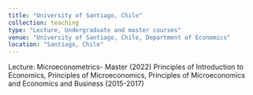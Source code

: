 ```yaml
---
title: "University of Santiago, Chile"
collection: teaching
type: "Lecture, Undergraduate and master courses"
venue: "University of Santiago, Chile, Department of Economics"
location: "Santiago, Chile"
---
```


Lecture: Microeconometrics- Master (2022)
         Principles of Introduction to Economics,
         Principles of Microeconomics, Principles of Microeconomics and Economics and Business (2015-2017)



